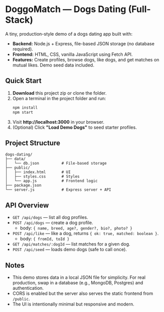 # DoggoMatch — Dogs Dating (Full-Stack)

A tiny, production-style demo of a dogs dating app built with:

- **Backend:** Node.js + Express, file-based JSON storage (no database required).
- **Frontend:** HTML, CSS, vanilla JavaScript using Fetch API.
- **Features:** Create profiles, browse dogs, like dogs, and get matches on mutual likes. Demo seed data included.

## Quick Start

1. **Download** this project zip or clone the folder.
2. Open a terminal in the project folder and run:
   ```bash
   npm install
   npm start
   ```
3. Visit **http://localhost:3000** in your browser.
4. (Optional) Click **"Load Demo Dogs"** to seed starter profiles.

## Project Structure

```
dogs-dating/
├── data/
│   └── db.json          # File-based storage
├── public/
│   ├── index.html       # UI
│   ├── styles.css       # Styles
│   └── app.js           # Frontend logic
├── package.json
└── server.js            # Express server + API
```

## API Overview

- `GET /api/dogs` — list all dog profiles.
- `POST /api/dogs` — create a dog profile.
  - body: `{ name, breed, age?, gender?, bio?, photo? }`
- `POST /api/like` — like a dog, returns `{ ok: true, matched: boolean }`.
  - body: `{ fromId, toId }`
- `GET /api/matches/:dogId` — list matches for a given dog.
- `POST /api/seed` — loads demo dogs (safe to call once).

## Notes

- This demo stores data in a local JSON file for simplicity. For real production, swap in a database (e.g., MongoDB, Postgres) and authentication.
- CORS is enabled but the server also serves the static frontend from `/public`.
- The UI is intentionally minimal but responsive and modern.
